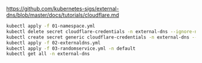 https://github.com/kubernetes-sigs/external-dns/blob/master/docs/tutorials/cloudflare.md

```bash
kubectl apply -f 01-namespace.yml
kubectl delete secret cloudflare-credentials -n external-dns --ignore-not-found
kubectl create secret generic cloudflare-credentials -n external-dns --from-file=apitoken=./token.txt
kubectl apply -f 02-externaldns.yml
kubectl apply -f 03-randomservice.yml -n default
kubectl get all -n external-dns
```

